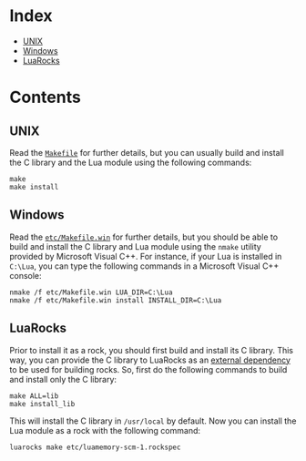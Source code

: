 Index
=====

- [UNIX](#unix)
- [Windows](#windows)
- [LuaRocks](#luarocks)

Contents
========

UNIX
----

Read the [`Makefile`](Makefile) for further details,
but you can usually build and install the C library and the Lua module using the following commands:

```shell
make
make install
```

Windows
-------

Read the [`etc/Makefile.win`](etc/Makefile.win) for further details,
but you should be able to build and install the C library and Lua module using the `nmake` utility provided by Microsoft Visual C++.
For instance,
if your Lua is installed in `C:\Lua`,
you can type the following commands in a Microsoft Visual C++ console:

```shell
nmake /f etc/Makefile.win LUA_DIR=C:\Lua
nmake /f etc/Makefile.win install INSTALL_DIR=C:\Lua
```

LuaRocks
--------

Prior to install it as a rock,
you should first build and install its C library.
This way,
you can provide the C library to LuaRocks as an [external dependency](https://github.com/luarocks/luarocks/wiki/Platform-agnostic-external-dependencies) to be used for building rocks.
So,
first do the following commands to build and install only the C library:

```shell
make ALL=lib
make install_lib
```

This will install the C library in `/usr/local` by default.
Now you can install the Lua module as a rock with the following command:

```shell
luarocks make etc/luamemory-scm-1.rockspec
```
